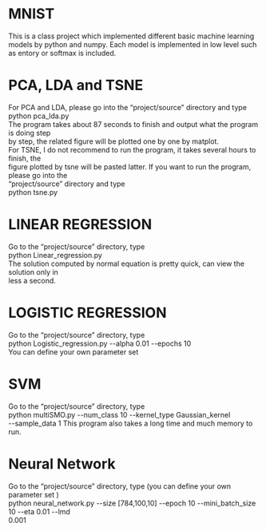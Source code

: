 # MNIST
This is a class project which implemented different basic machine learning models by python and numpy. Each model is implemented in low level such as entory or softmax is included.

# PCA, LDA and TSNE                                          
For PCA and LDA, please go into the “project/source” directory and type                     
python pca_lda.py                     
The program takes about 87 seconds to finish and output what the program is doing step                         
by step, the related figure will be plotted one by one by matplot.                             
For TSNE, I do not recommend to run the program, it takes several hours to finish, the                  
figure plotted by tsne will be pasted latter. If you want to run the program, please go into the                        
“project/source” directory and type                      
python tsne.py

# LINEAR REGRESSION                   
Go to the “project/source” directory, type                        
python Linear_regression.py                        
The solution computed by normal equation is pretty quick, can view the solution only in                        
less a second.               

# LOGISTIC REGRESSION                   
Go to the “project/source” directory, type                            
python Logistic_regression.py --alpha 0.01 --epochs 10                         
You can define your own parameter set                        

# SVM                                  
Go to the “project/source” directory, type                      
python multiSMO.py --num_class 10 --kernel_type Gaussian_kernel                          
--sample_data 1 This program also takes a long time and much memory to run.                        

# Neural Network                          
Go to the “project/source” directory, type (you can define your own parameter set )                      
python neural_network.py --size [784,100,10] --epoch 10 --mini_batch_size 10 --eta 0.01 --lmd                     
0.001 
